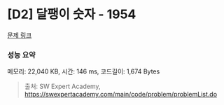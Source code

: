 # [D2] 달팽이 숫자 - 1954 

[문제 링크](https://swexpertacademy.com/main/code/problem/problemDetail.do?contestProbId=AV5PobmqAPoDFAUq) 

### 성능 요약

메모리: 22,040 KB, 시간: 146 ms, 코드길이: 1,674 Bytes



> 출처: SW Expert Academy, https://swexpertacademy.com/main/code/problem/problemList.do